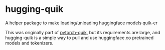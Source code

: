 # hugging-quik
A helper package to make loading/unloading huggingface models quik-er

This was originally part of [pytorch-quik](https://github.com/donchesworth/pytorch-quik), but its requirements are large, and hugging-quik is a simple way to pull and use huggingface.co pretrained models and tokenizers.
